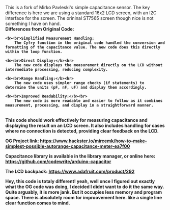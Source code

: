 This is a fork of Mirko Pavleski's simple capacitance sensor. 
The key difference is here we are using a standard 16x2 LCD 
screen, with an I2C interface for the screen. The orininal 
ST7565 screen though nice is not something I have on hand.
<b><br>Differences from Original Code:

    <b><br>Simplified Measurement Handling:
        The Cyfry function in the original code handled the conversion and formatting of the capacitance value. The new code does this directly within the loop function.

    <b><br>Direct Display:</b><br>
        The new code displays the measurement directly on the LCD without intermediate processing, reducing complexity.

    <b><br>Range Handling:</b><br>
        The new code uses simpler range checks (if statements) to determine the units (pF, nF, uF) and display them accordingly.

    <b><br>Improved Readability:</b><br>
        The new code is more readable and easier to follow as it combines measurement, processing, and display in a straightforward manner.

<br>This code should work effectively for measuring capacitance and displaying the result on an LCD screen. It also includes handling for cases where no connection is detected, providing clear feedback on the LCD.


OG Project link:
https://www.hackster.io/mircemk/how-to-make-simplest-possible-autorange-capacitance-meter-ea7f00

Capacitance library is available in the library manager, or online here:
https://github.com/codewrite/arduino-capacitor

The LCD backpack:
https://www.adafruit.com/product/292

Hey, this code is totaly different!
yeah, well once I figured out exactly what the OG code was doing, I decided I didnt want to do it the same way.
Quite arguably, it is more jank. But it occupies less memory and program space. There is absolutely room for improovement here. 
like a single line clear function comes to mind.
